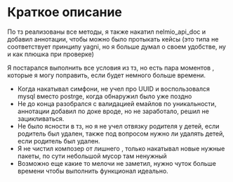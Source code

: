 
<h1>Краткое описание</h1>
<p>По тз реализованы все методы, я также накатил nelmio_api_doc и добавил аннотации, чтобы можно было протыкать кейсы (это типа не соответствует принципу yagni, но я больше думал о своем удобстве, ну и как плюшка при проверке) 
<p>Я постарался выполнить все условия из тз, но есть пара моментов , которые я могу поправить, если будет немного больше времени.</p>
<ul>
  <li>Когда накатывал симфони, не учел про UUID и воспользовался mysql вместо postrge, когда обнаружил было уже поздно</li>
  <li>Не до конца разобрался с валидацией емайлов по уникальности, аннотации добавил по доке вроде, но не заработало, решил не зацикливаться.</li>
  <li>Не было ясности в тз, но я не учел отвязку родителя у детей, если родитель был удален, также под вопросом нужно ли удалять детей, если родитель был удален.</li>
  <li>Я не чистил композер от лишнего , только накатывал новые нужные пакеты, по сути небольшой мусор там ненужный</li>
  <li>Возможно еще какие то мелочи не заметил, нужно чуток больше времени чтобы выполнить функционал идеально.</li>
</ul>
